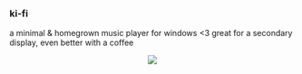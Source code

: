 ### ki-fi

a minimal & homegrown music player for windows <3 
great for a secondary display, even better with a coffee

<div align="center">
    <a href="http://thismypc.com/">
        <img src="https://i.imgur.com/pyvysOB.jpg" crossorigin>
    </a>
</div>

